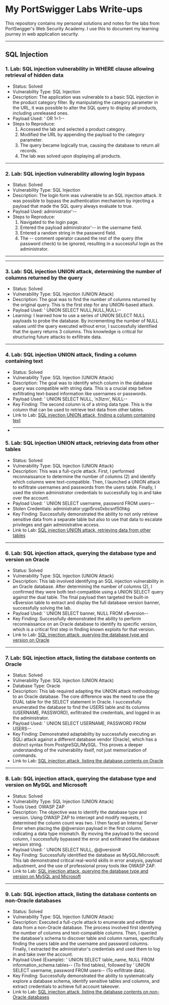 # My PortSwigger Labs Write-ups

This repository contains my personal solutions and notes for the labs from PortSwigger's Web Security Academy. I use this to document my learning journey in web application security.

---

## SQL Injection

### 1. Lab: SQL injection vulnerability in WHERE clause allowing retrieval of hidden data

*   Status: Solved
*   Vulnerability Type: SQL Injection
*   Description: The application was vulnerable to a basic SQL injection in the product category filter. By manipulating the category parameter in the URL, it was possible to alter the SQL query to display all products, including unreleased ones.
*   Payload Used: ' OR 1=1--
*   Steps to Reproduce:
    1.  Accessed the lab and selected a product category.
    2.  Modified the URL by appending the payload to the category parameter.
    3.  The query became logically true, causing the database to return all records.
    4.  The lab was solved upon displaying all products.

---

### 2. Lab: SQL injection vulnerability allowing login bypass

*   Status: Solved
*   Vulnerability Type: SQL Injection
*   Description: The login form was vulnerable to an SQL injection attack. It was possible to bypass the authentication mechanism by injecting a payload that made the SQL query always evaluate to true.
*   Payload Used: administrator'--
*   Steps to Reproduce:
    1.  Navigated to the login page.
    2.  Entered the payload administrator'-- in the username field.
    3.  Entered a random string in the password field.
    4.  The -- comment operator caused the rest of the query (the password check) to be ignored, resulting in a successful login as the administrator.

---
---

### 3. Lab: SQL injection UNION attack, determining the number of columns returned by the query

*   Status: Solved
*   Vulnerability Type: SQL Injection (UNION Attack)
*   Description: The goal was to find the number of columns returned by the original query. This is the first step for any UNION-based attack.
*   Payload Used: ' UNION SELECT NULL,NULL,NULL--
*   Learning: I learned how to use a series of UNION SELECT NULL payloads to probe the database. By incrementing the number of NULL values until the query executed without error, I successfully identified that the query returns 3 columns. This knowledge is critical for structuring future attacks to exfiltrate data.
---
### 4. Lab: SQL injection UNION attack, finding a column containing text
*   Status: Solved
*   Vulnerability Type: SQL Injection (UNION Attack)
*   Description: The goal was to identify which column in the database query was compatible with string data. This is a crucial step before exfiltrating text-based information like usernames or passwords.
*   Payload Used: ' UNION SELECT NULL, 'n3lzrn', NULL--
*   Key Finding: The second column is of a string data type. This is the column that can be used to retrieve text data from other tables.
*   Link to Lab: [SQL injection UNION attack, finding a column containing text](https://portswigger.net/web-security/sql-injection/union-attacks/lab-find-column-containing-text)
*   ---
### 5. Lab: SQL injection UNION attack, retrieving data from other tables
*   Status: Solved
*   Vulnerability Type: SQL Injection (UNION Attack)
*   Description: This was a full-cycle attack. First, I performed reconnaissance to determine the number of columns (2) and identify which columns were text-compatible. Then, I launched a UNION attack to exfiltrate usernames and passwords from the users table. Finally, I used the stolen administrator credentials to successfully log in and take over the account.
*   Payload Used: ' UNION SELECT username, password FROM users--
*   Stolen Credentials: administrator:ygpl5ros0xbcsnf50hkg
*   Key Finding: Successfully demonstrated the ability to not only retrieve sensitive data from a separate table but also to use that data to escalate privileges and gain administrative access.
*   Link to Lab: [SQL injection UNION attack, retrieving data from other tables](https://portswigger.net/web-security/sql-injection/union-attacks/lab-retrieve-data-from-other-tables)
---
### 6. Lab: SQL injection attack, querying the database type and version on Oracle
*   Status: Solved
*   Vulnerability Type: SQL Injection (UNION Attack)
*   Description: This lab involved identifying an SQL injection vulnerability in an Oracle database. After determining the number of columns (2), I confirmed they were both text-compatible using a UNION SELECT query against the dual table. The final payload then targeted the built-in v$version table to extract and display the full database version banner, successfully solving the lab.
*   Payload Used: ' UNION SELECT banner, NULL FROM v$version--
*   Key Finding: Successfully demonstrated the ability to perform reconnaissance on an Oracle database to identify its specific version, which is a critical first step in finding known exploits for that version.
*   Link to Lab: [SQL injection attack, querying the database type and version on Oracle](https://portswigger.net/web-security/sql-injection/examining-the-database/lab-querying-database-version-oracle)
---
### 7. Lab: SQL injection attack, listing the database contents on Oracle
*   Status: Solved
*   Vulnerability Type: SQL Injection (UNION Attack)
*   Database Type: Oracle
*   Description: This lab required adapting the UNION attack methodology to an Oracle database. The core difference was the need to use the DUAL table for the SELECT statement in Oracle. I successfully enumerated the database to find the USERS table and its columns (USERNAME, PASSWORD), exfiltrated the credentials, and logged in as the administrator.
*   Payload Used: ' UNION SELECT USERNAME, PASSWORD FROM USERS--
*   Key Finding: Demonstrated adaptability by successfully executing an SQLi attack against a different database vendor (Oracle), which has a distinct syntax from PostgreSQL/MySQL. This proves a deeper understanding of the vulnerability itself, not just memorization of commands.
*   Link to Lab: [SQL injection attack, listing the database contents on Oracle](https://portswigger.net/web-security/sql-injection/examining-the-database/lab-listing-database-contents-on-oracle)
---
### 8. Lab: SQL injection attack, querying the database type and version on MySQL and Microsoft
*   Status: Solved
*   Vulnerability Type: SQL Injection (UNION Attack)
*   Tools Used: OWASP ZAP
*   Description: The objective was to identify the database type and version. Using OWASP ZAP to intercept and modify requests, I determined the column count was two. I then faced an Internal Server Error when placing the @@version payload in the first column, indicating a data type mismatch. By moving the payload to the second column, I successfully bypassed the error and exfiltrated the database version string.
*   Payload Used: ' UNION SELECT NULL, @@version#
*   Key Finding: Successfully identified the database as MySQL/Microsoft. This lab demonstrated critical real-world skills in error analysis, payload adjustment, and the use of professional proxy tools like OWASP ZAP.
*   Link to Lab: [SQL injection attack, querying the database type and version on MySQL and Microsoft](https://portswigger.net/web-security/sql-injection/examining-the-database/lab-querying-database-version-on-mysql-and-microsoft)
---
### 9. Lab: SQL injection attack, listing the database contents on non-Oracle databases
*   Status: Solved
*   Vulnerability Type: SQL Injection (UNION Attack)
*   Description: Executed a full-cycle attack to enumerate and exfiltrate data from a non-Oracle database. The process involved first identifying the number of columns and text-compatible columns. Then, I queried the database's schema to discover table and column names, specifically finding the users table and the username and password columns. Finally, I extracted the administrator's credentials and used them to log in and take over the account.
*   Payload Used (Example): ' UNION SELECT table_name, NULL FROM information_schema.tables-- (To find tables), followed by ' UNION SELECT username, password FROM users-- (To exfiltrate data).
*   Key Finding: Successfully demonstrated the ability to systematically explore a database schema, identify sensitive tables and columns, and extract credentials to achieve full account takeover.
*   Link to Lab: [SQL injection attack, listing the database contents on non-Oracle databases](https://portswigger.net/web-security/sql-injection/examining-the-database/lab-listing-database-contents-on-non-oracle)
